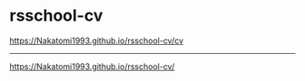 # rsschool-cv
https://Nakatomi1993.github.io/rsschool-cv/cv
********
https://Nakatomi1993.github.io/rsschool-cv/
